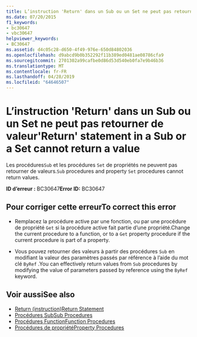 ```yaml
---
title: L’instruction 'Return' dans un Sub ou un Set ne peut pas retourner de valeur
ms.date: 07/20/2015
f1_keywords:
- bc30647
- vbc30647
helpviewer_keywords:
- BC30647
ms.assetid: d4c05c28-d650-4f49-976e-650d84802036
ms.openlocfilehash: d9abcd9b0b352292f11b389ed0481ae08786cfa9
ms.sourcegitcommit: 2701302a99cafbe0d86d53d540eb0fa7e9b46b36
ms.translationtype: MT
ms.contentlocale: fr-FR
ms.lasthandoff: 04/28/2019
ms.locfileid: "64646507"
---
```

# <a name="return-statement-in-a-sub-or-a-set-cannot-return-a-value"></a><span data-ttu-id="24d2b-102">L’instruction 'Return' dans un Sub ou un Set ne peut pas retourner de valeur</span><span class="sxs-lookup"><span data-stu-id="24d2b-102">'Return' statement in a Sub or a Set cannot return a value</span></span>
<span data-ttu-id="24d2b-103">Les procédures`Sub` et les procédures `Set` de propriétés ne peuvent pas retourner de valeurs.</span><span class="sxs-lookup"><span data-stu-id="24d2b-103">`Sub` procedures and property `Set` procedures cannot return values.</span></span>  
  
 <span data-ttu-id="24d2b-104">**ID d’erreur :** BC30647</span><span class="sxs-lookup"><span data-stu-id="24d2b-104">**Error ID:** BC30647</span></span>  
  
## <a name="to-correct-this-error"></a><span data-ttu-id="24d2b-105">Pour corriger cette erreur</span><span class="sxs-lookup"><span data-stu-id="24d2b-105">To correct this error</span></span>  
  
- <span data-ttu-id="24d2b-106">Remplacez la procédure active par une fonction, ou par une procédure de propriété `Get` si la procédure active fait partie d’une propriété.</span><span class="sxs-lookup"><span data-stu-id="24d2b-106">Change the current procedure to a function, or to a `Get` property procedure if the current procedure is part of a property.</span></span>  
  
- <span data-ttu-id="24d2b-107">Vous pouvez retourner des valeurs à partir des procédures `Sub` en modifiant la valeur des paramètres passés par référence à l’aide du mot clé `ByRef` .</span><span class="sxs-lookup"><span data-stu-id="24d2b-107">You can effectively return values from `Sub` procedures by modifying the value of parameters passed by reference using the `ByRef` keyword.</span></span>  
  
## <a name="see-also"></a><span data-ttu-id="24d2b-108">Voir aussi</span><span class="sxs-lookup"><span data-stu-id="24d2b-108">See also</span></span>

- [<span data-ttu-id="24d2b-109">Return (instruction)</span><span class="sxs-lookup"><span data-stu-id="24d2b-109">Return Statement</span></span>](../../visual-basic/language-reference/statements/return-statement.md)
- [<span data-ttu-id="24d2b-110">Procédures Sub</span><span class="sxs-lookup"><span data-stu-id="24d2b-110">Sub Procedures</span></span>](../../visual-basic/programming-guide/language-features/procedures/sub-procedures.md)
- [<span data-ttu-id="24d2b-111">Procédures Function</span><span class="sxs-lookup"><span data-stu-id="24d2b-111">Function Procedures</span></span>](../../visual-basic/programming-guide/language-features/procedures/function-procedures.md)
- [<span data-ttu-id="24d2b-112">Procédures de propriété</span><span class="sxs-lookup"><span data-stu-id="24d2b-112">Property Procedures</span></span>](../../visual-basic/programming-guide/language-features/procedures/property-procedures.md)
